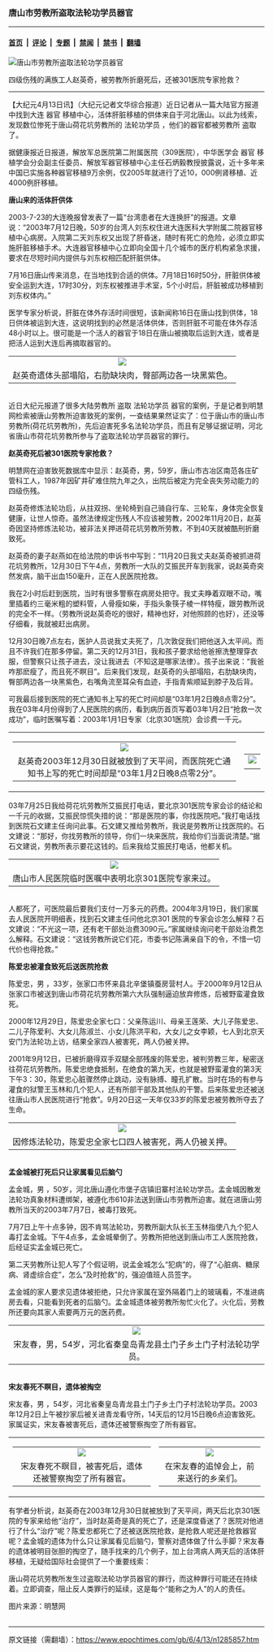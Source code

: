 ### 唐山市劳教所盗取法轮功学员器官

---

#### [首页](../../../..?n1285857) &nbsp;|&nbsp; [评论](../../../../../epoch-comment?n1285857) &nbsp;|&nbsp; [专题](../../../../../epoch-special?n1285857) &nbsp;|&nbsp; [禁闻](../../../../../epoch-news?n1285857) &nbsp;|&nbsp; [禁书](../../../../../books?n1285857) &nbsp;|&nbsp; [翻墙](https://github.com/gfw-breaker/nogfw/blob/master/README.md?n1285857)


<div><img alt="唐山市劳教所盗取法轮功学员器官" class="attachment-djy_600_400 size-djy_600_400 wp-post-image" src="https://i.epochtimes.com/assets/uploads/2006/04/604121946581667.jpg"/>
<div class="caption">
 <p>
  四级伤残的满族工人赵英奇，被劳教所折磨死后，还被301医院专家抢救？
 </p>
</div></div><hr/><div class="post_content" id="artbody" itemprop="articleBody">
 <!-- article content begin -->
 <p>
  【大纪元4月13日讯】（大纪元记者文华综合报道）近日记者从一篇大陆官方报道中找到大连
  <ok href="https://www.epochtimes.com/gb/tag/%E5%99%A8%E5%AE%98.html">
   器官
  </ok>
  移植中心，活体肝脏移植的供体来自于河北唐山。以此为线索，发现数位惨死于唐山荷花坑劳教所的
  <ok href="https://www.epochtimes.com/gb/tag/%E6%B3%95%E8%BD%AE%E5%8A%9F%E5%AD%A6%E5%91%98.html">
   法轮功学员
  </ok>
  ，他们的器官都被劳教所
  <ok href="https://www.epochtimes.com/gb/tag/%E7%9B%97%E5%8F%96.html">
   盗取
  </ok>
  了。
 </p>
 <p>
  据健康报近日报道，解放军总医院第二附属医院（309医院），中华医学会
  <ok href="https://www.epochtimes.com/gb/tag/%E5%99%A8%E5%AE%98.html">
   器官
  </ok>
  移植学会分会副主任委员、解放军器官移植中心主任石炳毅教授披露说，近十多年来中国已实施各种器官移植9万余例，仅2005年就进行了近10，000例肾移植、近4000例肝移植。
 </p>
 <p>
  <b>
   唐山来的活体肝供体
  </b>
 </p>
 <p>
  2003-7-23的大连晚报曾发表了一篇“台湾患者在大连换肝”的报道。文章说：“2003年7月12日晚，50岁的台湾人刘东权住进大连医科大学附属二院器官移植中心病房。入院第二天刘东权又出现了肝昏迷，随时有死亡的危险，必须立即实施肝脏移植手术。大连器官移植中心立即向全国十几个城市的医疗机构紧急求援，要求在尽短时间内提供与刘东权相匹配肝脏供体。
 </p>
 <p>
  7月16日唐山传来消息，在当地找到合适的供体。7月18日16时50分，肝脏供体被安全运到大连，17时30分，刘东权被推进手术室，5个小时后，肝脏被成功移植到刘东权体内。”
 </p>
 <p>
  医学专家分析说，肝脏在体外存活时间很短，该新闻称16日在唐山找到供体，18日供体被运到大连，这说明找到的必然是活体供体，否则肝脏不可能在体外存活48小时以上。很可能是一个活人的器官于18日在唐山被摘取后运到大连，或者是把活人运到大连后再摘取器官的。
  <br/>
  <center>
  </center>
 </p>
 <table border="0" cellpadding="3" cellspacing="3">
  <tr>
   <td align="center">
    <ok href="/i6/604121945591667.jpg">
     <img src="/i6/604121945591667--ss.jpg"/>
    </ok>
   </td>
  </tr>
  <tr>
   <td align="center">
    <span class="bn12">
     赵英奇遗体头部塌陷，右肋缺块肉，臀部两边各一块黑紫色。
    </span>
   </td>
  </tr>
 </table>
 <p>
  <br/>
  近日大纪元报道了很多大陆劳教所
  <ok href="https://www.epochtimes.com/gb/tag/%E7%9B%97%E5%8F%96.html">
   盗取
  </ok>
  <ok href="https://www.epochtimes.com/gb/tag/%E6%B3%95%E8%BD%AE%E5%8A%9F%E5%AD%A6%E5%91%98.html">
   法轮功学员
  </ok>
  器官的案例，于是记者到明慧网检索被唐山劳教所迫害致死的案例，一查结果果然证实了：位于唐山市的唐山市劳教所(荷花坑劳教所)，先后迫害死多名法轮功学员，而且有足够证据证明，河北省唐山市荷花坑劳教所参与了盗取法轮功学员器官的罪行。
 </p>
 <p>
  <b>
   赵英奇死后被301医院专家抢救？
  </b>
 </p>
 <p>
  明慧网在迫害致死数据库中显示：赵英奇，男，59岁，唐山市古冶区南范各庄矿管科工人，1987年因矿井矿难住院九年之久，出院后被定为完全丧失劳动能力的四级伤残。
 </p>
 <p>
  赵英奇修炼法轮功后，从拄双拐、坐轮椅到自己骑自行车、三轮车，身体完全恢复健康，让世人惊奇。虽然法律规定伤残人不应该被劳教，2002年11月20日，赵英奇因坚持修炼法轮功，被非法关押进荷花坑劳教所劳教，不到40天就被酷刑折磨致死。
 </p>
 <p>
  赵英奇的妻子赵燕如在给法院的申诉书中写到：“11月20日我丈夫赵英奇被抓进荷花坑劳教所，12月30日下午4点，劳教所一大队的艾振民开车到我家，说赵英奇突然发病，脑干出血150毫升，正在人民医院抢救。
 </p>
 <p>
  我在2小时后赶到医院，当时有很多警察在病房处把守。我丈夫睁着双眼不动，嘴里插着约三毫米粗的塑料管，人骨瘦如柴，手指头象筷子棱一样特瘦，跟劳教所说的完全不一样。（劳教所说赵英奇吃的很好，精神也好，对他照顾的也好），还没等仔细看，我就被赶出病房。
 </p>
 <p>
  12月30日晚7点左右，医护人员说我丈夫死了，几次敦促我们把他送入太平间。而且不许我们在那多停留。第二天的12月31日，我和孩子要求给他爸擦洗整理穿衣服，但警察只让孩子进去，没让我进去（不知这是哪家法律）。孩子出来说：“我爸咋那麽瘦了，而且死不瞑目”。后来我们发现，赵英奇的头部塌陷，右肋缺块肉，臀部两边各一块黑紫色，右嘴角流至耳朵有血迹，手指青紫顺延到脖子及后背。
 </p>
 <p>
  可我最后接到医院的死亡通知书上写的死亡时间却是“03年1月2日晚8点零2分”。我在03年4月份得到了人民医院的病历，看到病历首页写着03年1月2日“抢救一次成功”，临时医嘱写着：2003年1月1日专家（北京301医院）会诊费一千元。
 </p>
 <table align="center" border="0">
  <tr>
   <td>
    <center>
     <table border="0" cellpadding="3" cellspacing="3">
      <tr>
       <td align="center">
        <ok href="/i6/604121946051667.jpg">
         <img src="/i6/604121946051667--ss.jpg"/>
        </ok>
       </td>
      </tr>
      <tr>
       <td align="center">
        <span class="bn12">
         赵英奇2003年12月30日就被放到了天平间，而医院死亡通知书上写的死亡时间却是“03年1月2日晚8点零2分”。
        </span>
       </td>
      </tr>
     </table>
     <p>
     </p>
    </center>
   </td>
   <td>
    <center>
     <table border="0" cellpadding="3" cellspacing="3">
      <tr>
       <td align="center">
        <ok href="/i6/604121946041667.jpg">
         <img src="/i6/604121946041667--ss.jpg"/>
        </ok>
       </td>
      </tr>
      <tr>
       <td align="center">
        <span class="bn12">
        </span>
       </td>
      </tr>
     </table>
     <p>
     </p>
    </center>
   </td>
  </tr>
 </table>
 <p>
  03年7月25日我给荷花坑劳教所艾振民打电话，要北京301医院专家会诊的结论和一千元的收据，艾振民惊慌失措的说：“那是医院的事，你找医院吧。”我打电话找到医院石文建主任询问此事。石文建又推给劳教所，我说是劳教所让找医院的。石文建说：“那好，你找劳教所的领导，你们一块来医院，我给你们当面说清楚。”据石文建说，劳教所表示要花这钱的。后来我给艾振民打电话，他都关机。
  <br/>
  <center>
  </center>
 </p>
 <table border="0" cellpadding="3" cellspacing="3">
  <tr>
   <td align="center">
    <ok href="/i6/604121947001667.jpg">
     <img src="/i6/604121947001667--ss.jpg"/>
    </ok>
   </td>
  </tr>
  <tr>
   <td align="center">
    <span class="bn12">
     唐山市人民医院临时医嘱中表明北京301医院专家来过。
    </span>
   </td>
  </tr>
 </table>
 <p>
  <br/>
  人都死了，可医院最后要我们支付一万多元的药费。2004年3月19日，我们家属去人民医院开明细表，找到石文建主任问他北京301 医院的专家会诊怎么解释？石文建说：“不光这一项，还有老干部处治费3090元。”家属继续询问老干部处治费怎么解释。石文建说：“这钱劳教所说它们花，市委书记陈满亲自下的令，不惜一切代价也得抢救。”
 </p>
 <p>
  <b>
   陈爱忠被灌食致死后送医院抢救
  </b>
 </p>
 <p>
  陈爱忠，男 ，33岁，张家口市怀来县北辛堡镇蚕房营村人。于2000年9月12日从张家口市被送到唐山市荷花坑劳教所第六大队强制逼迫放弃修炼，后被野蛮灌食致死。
 </p>
 <p>
  2000年12月29日，陈爱忠全家七口：父亲陈运川、母亲王莲荣、大儿子陈爱忠、二儿子陈爱利、大女儿陈淑兰、小女儿陈洪平和，大女儿之女李颖，七人到北京天安门为法轮功上访，结果全家四人被害死，两人仍被关押。
 </p>
 <p>
  2001年9月12日，已被折磨得双手双腿全部残废的陈爱忠，被判劳教三年，秘密送往荷花坑劳教所。陈爱忠绝食抵制，在绝食的第九天，也就是被野蛮灌食的第3天下午3：30，陈爱忠心脏骤然停止跳动，没有脉搏、瞳孔扩散。当时在场的有参与灌食的狱警王玉林和几个犯人，还有所部干部及其他队的干警。后来陈爱忠还被送往唐山市人民医院进行“抢救”。9月20日这一天年仅33岁的陈爱忠被劳教所夺去了生命。
  <br/>
  <center>
  </center>
 </p>
 <table border="0" cellpadding="3" cellspacing="3">
  <tr>
   <td align="center">
    <ok href="/i6/604121945581667.jpg">
     <img src="/i6/604121945581667--ss.jpg"/>
    </ok>
   </td>
  </tr>
  <tr>
   <td align="center">
    <span class="bn12">
     因修炼法轮功，陈爱忠全家七口四人被害死，两人仍被关押。
    </span>
   </td>
  </tr>
 </table>
 <p>
  <br/>
  <b>
   孟金城被打死后只让家属看见后脑勺
  </b>
 </p>
 <p>
  孟金城，男 ，50岁，河北唐山遵化市堡子店镇旧寨村法轮功学员。孟金城因散发法轮功真象材料遭绑架，被遵化市610非法送到唐山市劳教所迫害。就在进唐山劳教所当天的2003年7月7日，被毒打致死。
 </p>
 <p>
  7月7日上午十点多钟，因不肯骂法轮功，劳教所副大队长王玉林指使八九个犯人毒打孟金城。下午4点多，孟金城晕倒了。劳教所把他送到唐山市工人医院抢救，后经证实孟金城已死亡。
 </p>
 <p>
  第二天劳教所让犯人写了个假证明，说孟金城怎么“犯病”的，得了“心脏病、糖尿病、肾虚综合症”，怎么“及时抢救”的，强迫值班人员签字。
 </p>
 <p>
  孟金城的家人要求见遗体被拒绝，只允许家属在室外隔着门上的玻璃看，不准进病房去看，只能看到死者的后脑勺。孟金城遗体被劳教所匆忙火化了。火化后，劳教所还要向其家人索要两万元的医药费。
  <br/>
  <center>
  </center>
 </p>
 <table border="0" cellpadding="3" cellspacing="3">
  <tr>
   <td align="center">
    <ok href="/i6/604121946571667.jpg">
     <img src="/i6/604121946571667--ss.jpg"/>
    </ok>
   </td>
  </tr>
  <tr>
   <td align="center">
    <span class="bn12">
     宋友春，男，54岁，河北省秦皇岛青龙县土门子乡土门子村法轮功学员。
    </span>
   </td>
  </tr>
 </table>
 <p>
  <br/>
  <b>
   宋友春死不瞑目，遗体被掏空
  </b>
 </p>
 <p>
  宋友春，男 ，54岁，河北省秦皇岛青龙县土门子乡土门子村法轮功学员。2003年12月2日上午被抄家后被关进青龙看守所，14天后的12月15日晚6点迫害致死。家属证实，宋友春被害死后，遗体还被警察掏空了所有器官。
 </p>
 <table align="center" border="0">
  <tr>
   <td>
    <center>
     <table border="0" cellpadding="3" cellspacing="3">
      <tr>
       <td align="center">
        <ok href="/i6/604121946511667.jpg">
         <img src="/i6/604121946511667--ss.jpg"/>
        </ok>
       </td>
      </tr>
      <tr>
       <td align="center">
        <span class="bn12">
         宋友春死不瞑目，被害死后，遗体还被警察掏空了所有器官。
        </span>
       </td>
      </tr>
     </table>
     <p>
     </p>
    </center>
   </td>
   <td>
    <center>
     <table border="0" cellpadding="3" cellspacing="3">
      <tr>
       <td align="center">
        <ok href="/i6/604121946531667.jpg">
         <img src="/i6/604121946531667--ss.jpg"/>
        </ok>
       </td>
      </tr>
      <tr>
       <td align="center">
        <span class="bn12">
         在宋友春的追悼会上，前来送行的乡亲们。
        </span>
       </td>
      </tr>
     </table>
     <p>
     </p>
    </center>
   </td>
  </tr>
 </table>
 <p>
  有学者分析说，赵英奇在2003年12月30日就被放到了天平间，两天后北京301医院的专家来给他“治疗”，当时赵英奇是真的死亡了，还是深度昏迷了？医院对他进行了什么“治疗”呢？陈爱忠都死亡了还被送医院抢救，是抢救人呢还是抢救器官呢？孟金城的遗体为什么只让家属看见后脑勺，警察对遗体做了什么手脚？宋友春的遗体被明目张胆的掏空了，随手找来的几个例子，加上台湾病人两天后的活体肝移植，无疑给国际社会提供了一个重要线索：
 </p>
 <p>
  唐山荷花坑劳教所发生过盗取法轮功学员器官的罪行，而这种罪行可能还在持续着。立即调查，阻止反人类罪行的延续，这是每个“能称之为人”的人的责任。
 </p>
 <p>
  图片来源：明慧网
  <br/>
  <font color="#ffffff">
   (http://www.dajiyuan.com)
  </font>
 </p>
 <!-- article content end -->
 <div id="below_article_ad">
 </div>
</div>


---

原文链接（需翻墙）：https://www.epochtimes.com/gb/6/4/13/n1285857.htm